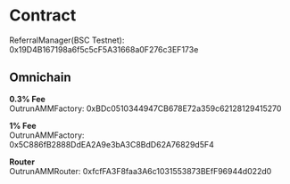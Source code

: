 # Contract

ReferralManager(BSC Testnet): 0x19D4B167198a6f5c5cF5A31668a0F276c3EF173e  

## Omnichain

**0.3% Fee**  
OutrunAMMFactory: 0xBDc0510344947CB678E72a359c62128129415270

**1% Fee**  
OutrunAMMFactory: 0x5C886fB2888DdEA2A9e3bA3C8BdD62A76829d5F4  

**Router**  
OutrunAMMRouter: 0xfcfFA3F8faa3A6c1031553873BEfF96944d022d0
